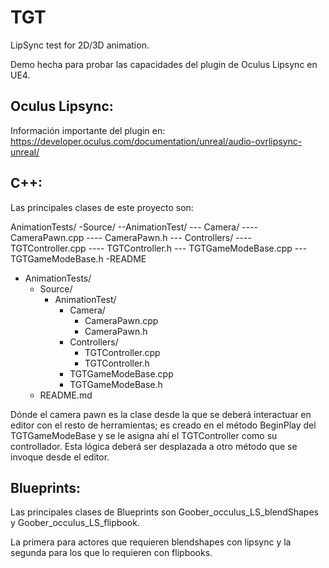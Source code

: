 ﻿# TGT
 
LipSync test for 2D/3D animation.

Demo hecha para probar las capacidades del plugin de Oculus Lipsync en UE4. 

## Oculus Lipsync:

Información importante del plugin en: https://developer.oculus.com/documentation/unreal/audio-ovrlipsync-unreal/

## C++:

Las principales clases de este proyecto son:


AnimationTests/
-Source/
--AnimationTest/
--- Camera/
---- CameraPawn.cpp
---- CameraPawn.h
--- Controllers/
---- TGTController.cpp
---- TGTController.h
--- TGTGameModeBase.cpp
--- TGTGameModeBase.h
-README

 - AnimationTests/
	 - Source/
		 - AnimationTest/
			 - Camera/
				 - CameraPawn.cpp
				 - CameraPawn.h
 			 - Controllers/
				 - TGTController.cpp
				 - TGTController.h
			 - TGTGameModeBase.cpp
			 - TGTGameModeBase.h
	 - README.md

Dónde el camera pawn es la clase desde la que se deberá interactuar en editor con el resto de herramientas; es creado en el método BeginPlay del TGTGameModeBase y se le asigna ahí el TGTController como su controllador. Esta lógica deberá ser desplazada a otro método que se invoque desde el editor.

## Blueprints:

Las principales clases de Blueprints son Goober_occulus_LS_blendShapes y Goober_occulus_LS_flipbook.

La primera para actores que requieren blendshapes con lipsync y la segunda para los que lo requieren con flipbooks.

